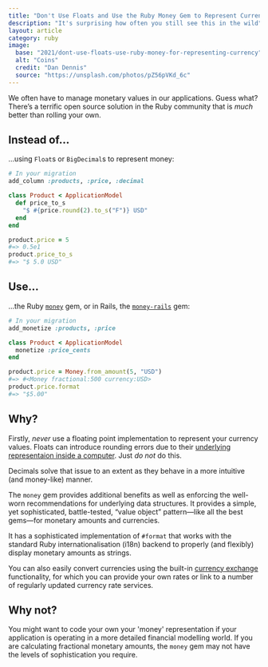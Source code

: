 ```yaml
---
title: "Don't Use Floats and Use the Ruby Money Gem to Represent Currencies"
description: "It's surprising how often you still see this in the wild"
layout: article
category: ruby
image:
  base: "2021/dont-use-floats-use-ruby-money-for-representing-currency"
  alt: "Coins"
  credit: "Dan Dennis"
  source: "https://unsplash.com/photos/pZ56pVKd_6c"
---
```


We often have to manage monetary values in our applications. Guess what? There’s a terrific open source solution in the Ruby community that is _much_ better than rolling your own.

## Instead of…

…using `Float`s or `BigDecimal`s to represent money:

```ruby
# In your migration
add_column :products, :price, :decimal

class Product < ApplicationModel
  def price_to_s
    "$ #{price.round(2).to_s("F")} USD"
  end
end

product.price = 5
#=> 0.5e1
product.price_to_s
#=> "$ 5.0 USD"
```

## Use…

…the Ruby [`money`](https://github.com/RubyMoney/money) gem, or in Rails, the [`money-rails`](https://github.com/RubyMoney/money-rails) gem:

```ruby
# In your migration
add_monetize :products, :price

class Product < ApplicationModel
  monetize :price_cents
end

product.price = Money.from_amount(5, "USD")
#=> #<Money fractional:500 currency:USD>
product.price.format
#=> "$5.00"
```

## Why?

Firstly, _never_ use a floating point implementation to represent your currency values. Floats can introduce rounding errors due to their [underlying representaion inside a computer](https://download.oracle.com/docs/cd/E19957-01/806-3568/ncg_goldberg.html). Just _do not_ do this.

Decimals solve that issue to an extent as they behave in a more intuitive (and money-like) manner.

The `money` gem provides additional benefits as well as enforcing the well-worn recommendations for underlying data structures. It provides a simple, yet sophisticated, battle-tested, “value object” pattern—like all the best gems—for monetary amounts and currencies.

It has a sophisticated implementation of `#format` that works with the standard Ruby internationalisation (i18n) backend to properly (and flexibly) display monetary amounts as strings.

You can also easily convert currencies using the built-in [currency exchange](https://github.com/RubyMoney/money#currency-exchange) functionality, for which you can provide your own rates or link to a number of regularly updated currency rate services.

## Why not?

You might want to code your own your 'money' representation if your application is operating in a more detailed financial modelling world. If you are calculating fractional monetary amounts, the `money` gem may not have the levels of sophistication you require.

